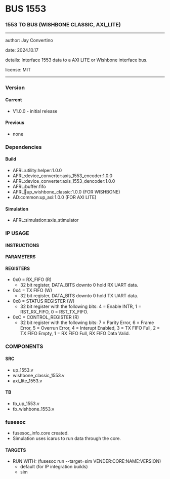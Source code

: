 # BUS 1553
### 1553 TO BUS (WISHBONE CLASSIC, AXI_LITE)
---

   author: Jay Convertino   
   
   date: 2024.10.17
   
   details: Interface 1553 data to a AXI LITE or Wishbone interface bus.
   
   license: MIT   
   
---

### Version
#### Current
  - V1.0.0 - initial release

#### Previous
  - none

### Dependencies
#### Build
  - AFRL:utility:helper:1.0.0
  - AFRL:device_converter:axis_1553_encoder:1.0.0
  - AFRL:device_converter:axis_1553_dencoder:1.0.0
  - AFRL:buffer:fifo
  - AFRL:bus:up_wishbone_classic:1.0.0 (FOR WISHBONE)
  - AD:common:up_axi:1.0.0 (FOR AXI LITE)
  
#### Simulation
  - AFRL:simulation:axis_stimulator

### IP USAGE
#### INSTRUCTIONS


#### PARAMETERS

#### REGISTERS
  - 0x0 = RX_FIFO (R)
    * 32 bit register, DATA_BITS downto 0 hold RX UART data.
  - 0x4 = TX FIFO (W)
    * 32 bit register, DATA_BITS downto 0 hold TX UART data.
  - 0x8 = STATUS REGISTER (W)
    * 32 bit register with the following bits: 4 = Enable INTR, 1 = RST_RX_FIFO, 0 = RST_TX_FIFO.
  - 0xC = CONTROL_REGISTER (R)
    * 32 bit register with the following bits: 7 = Parity Error, 6 = Frame Error, 5 = Overrun Error, 4 = Interupt Enabled, 3 = TX FIFO Full, 2 = TX FIFO Empty, 1 = RX FIFO Full, RX FIFO Data Valid.

### COMPONENTS
#### SRC

* up_1553.v
* wishbone_classic_1553.v
* axi_lite_1553.v
  
#### TB

* tb_up_1553.v
* tb_wishbone_1553.v
  
### fusesoc

* fusesoc_info.core created.
* Simulation uses icarus to run data through the core.

#### TARGETS

* RUN WITH: (fusesoc run --target=sim VENDER:CORE:NAME:VERSION)
  - default (for IP integration builds)
  - sim
